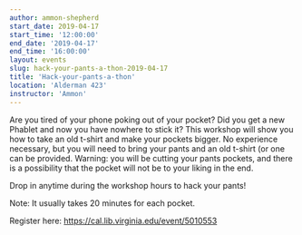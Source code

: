 ```yaml
---
author: ammon-shepherd
start_date: 2019-04-17
start_time: '12:00:00'
end_date: '2019-04-17'
end_time: '16:00:00'
layout: events
slug: hack-your-pants-a-thon-2019-04-17
title: 'Hack-your-pants-a-thon'
location: 'Alderman 423'
instructor: 'Ammon'
---
```

Are you tired of your phone poking out of your pocket? Did you get a new Phablet and now you have nowhere to stick it? This workshop will show you how to take an old t-shirt and make your pockets bigger. No experience necessary, but you will need to bring your pants and an old t-shirt (or one can be provided. Warning: you will be cutting your pants pockets, and there is a possibility that the pocket will not be to your liking in the end.

Drop in anytime during the workshop hours to hack your pants!

Note: It usually takes 20 minutes for each pocket.

Register here: https://cal.lib.virginia.edu/event/5010553
